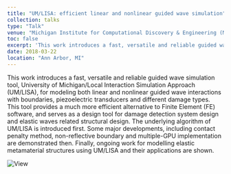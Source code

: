 ```yaml
---
title: "UM/LISA: efficient linear and nonlinear guided wave simulation"
collection: talks
type: "Talk"
venue: "Michigan Institute for Computational Discovery & Engineering (MICDE) Annual Symposium, University of Michigan"
toc: false
excerpt: 'This work introduces a fast, versatile and reliable guided wave simulation tool, University of Michigan/Local Interaction Simulation Approach (UM/LISA), for modeling both linear and nonlinear guided wave interactions with boundaries, piezoelectric transducers and different damage types.'
date: 2018-03-22
location: "Ann Arbor, MI"
---
```


This work introduces a fast, versatile and reliable guided wave simulation tool, University of Michigan/Local Interaction Simulation Approach (UM/LISA), for modeling both linear and nonlinear guided wave interactions with boundaries, piezoelectric transducers and different damage types. This tool provides a much more efficient alternative to Finite Element (FE) software, and serves as a design tool for damage detection system design and elastic waves related structural design. The underlying algorithm of UM/LISA is introduced first. Some major developments, including contact penalty method, non-reflective boundary and multiple-GPU implementation are demonstrated then. Finally, ongoing work for modelling elastic metamaterial structures using UM/LISA and their applications are shown.

![View](/files/posters/2018-micde-poster.png)
